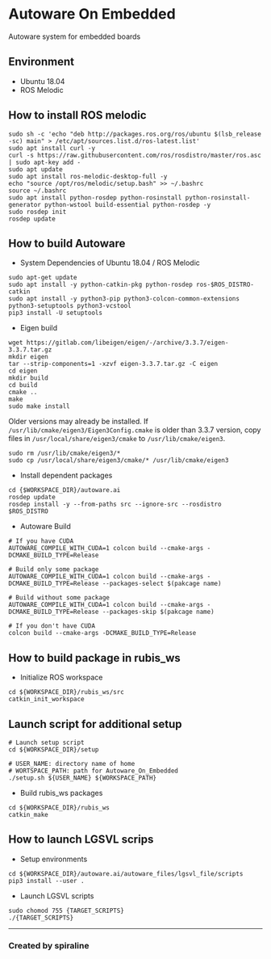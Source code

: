 # Autoware On Embedded
Autoware system for embedded boards

## Environment

- Ubuntu 18.04
- ROS Melodic

## How to install ROS melodic
```
sudo sh -c 'echo "deb http://packages.ros.org/ros/ubuntu $(lsb_release -sc) main" > /etc/apt/sources.list.d/ros-latest.list'
sudo apt install curl -y
curl -s https://raw.githubusercontent.com/ros/rosdistro/master/ros.asc | sudo apt-key add -
sudo apt update
sudo apt install ros-melodic-desktop-full -y
echo "source /opt/ros/melodic/setup.bash" >> ~/.bashrc
source ~/.bashrc
sudo apt install python-rosdep python-rosinstall python-rosinstall-generator python-wstool build-essential python-rosdep -y
sudo rosdep init
rosdep update
```

## How to build Autoware
* System Dependencies of Ubuntu 18.04 / ROS Melodic
```
sudo apt-get update
sudo apt install -y python-catkin-pkg python-rosdep ros-$ROS_DISTRO-catkin
sudo apt install -y python3-pip python3-colcon-common-extensions python3-setuptools python3-vcstool
pip3 install -U setuptools
```

* Eigen build
```
wget https://gitlab.com/libeigen/eigen/-/archive/3.3.7/eigen-3.3.7.tar.gz
mkdir eigen
tar --strip-components=1 -xzvf eigen-3.3.7.tar.gz -C eigen
cd eigen
mkdir build
cd build
cmake ..
make
sudo make install
```

Older versions may already be installed. If `/usr/lib/cmake/eigen3/Eigen3Config.cmake` is older than 3.3.7 version, copy files in `/usr/local/share/eigen3/cmake` to `/usr/lib/cmake/eigen3`.
```
sudo rm /usr/lib/cmake/eigen3/*
sudo cp /usr/local/share/eigen3/cmake/* /usr/lib/cmake/eigen3
```

* Install dependent packages
```
cd {$WORKSPACE_DIR}/autoware.ai
rosdep update
rosdep install -y --from-paths src --ignore-src --rosdistro $ROS_DISTRO
```

* Autoware Build
```
# If you have CUDA
AUTOWARE_COMPILE_WITH_CUDA=1 colcon build --cmake-args -DCMAKE_BUILD_TYPE=Release

# Build only some package
AUTOWARE_COMPILE_WITH_CUDA=1 colcon build --cmake-args -DCMAKE_BUILD_TYPE=Release --packages-select $(pakcage name)

# Build without some package
AUTOWARE_COMPILE_WITH_CUDA=1 colcon build --cmake-args -DCMAKE_BUILD_TYPE=Release --packages-skip $(pakcage name)

# If you don't have CUDA
colcon build --cmake-args -DCMAKE_BUILD_TYPE=Release
```

<!-- Since Autoware recommend to use directory name 'autoware.ai', you should make soft link with autoware.ai to this repository
```
cd
ln -s ${WORKSPACE_DIR}/RUBIS-SelfDriving ~/autoware.ai
```

And it is recommned to add below sourcing command in your `~/.bashrc` file.
```
source ~/autoware.ai/install/setup.bash
``` -->

## How to build package in rubis_ws

* Initialize ROS workspace
```
cd ${WORKSPACE_DIR}/rubis_ws/src
catkin_init_workspace
```

## Launch script for additional setup
```
# Launch setup script
cd ${WORKSPACE_DIR}/setup

# USER_NAME: directory name of home
# WORTSPACE_PATH: path for Autoware_On_Embedded
./setup.sh ${USER_NAME} ${WORKSPACE_PATH}
```

<!-- ## Create symoblic links
```
ln -s ${WORKSPACE_DIR}/autoware.ai ~/autoware.ai
ln -s ${WORKSPACE_DIR}/rubis_ws ~/rubis_ws
``` -->

* Build rubis_ws packages
```
cd ${WORKSPACE_DIR}/rubis_ws
catkin_make
```

## How to launch LGSVL scrips
* Setup environments
```
cd ${WORKSPACE_DIR}/autoware.ai/autoware_files/lgsvl_file/scripts
pip3 install --user .
```

* Launch LGSVL scripts
```
sudo chomod 755 {TARGET_SCRIPTS}
./{TARGET_SCRIPTS}
```

---
### Created by spiraline
